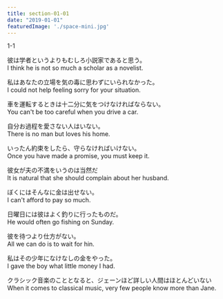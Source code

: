 ```yaml
---
title: section-01-01
date: "2019-01-01"
featuredImage: './space-mini.jpg'
---
```


1-1

<!-- end -->

彼は学者というよりもむしろ小説家であると思う。  
I think he is not so much a scholar as a novelist.  

私はあなたの立場を気の毒に思わずにいられなかった。  
I could not help feeling sorry for your situation.  

車を運転するときは十二分に気をつけなければならない。  
You can't be too careful when you drive a car.  

自分お過程を愛さない人はいない。  
There is no man but loves his home.  

いったん約束をしたら、守らなければいけない。  
Once you have made a promise, you must keep it.  

彼女が夫の不満をいうのは当然だ  
It is natural that she should complain about her husband.  
 
ぼくにはそんなに金は出せない。  
I can't afford to pay so much.  

日曜日には彼はよく釣りに行ったものだ。  
He would often go fishing on Sunday.  

彼を待つより仕方がない。  
All we can do is to wait for hin.  

私はその少年になけなしの金をやった。  
I gave the boy what little money I had.  

クラシック音楽のこととなると、ジェーンほど詳しい人間はほとんどいない  
When it comes to classical music, very few people know more than Jane.  


